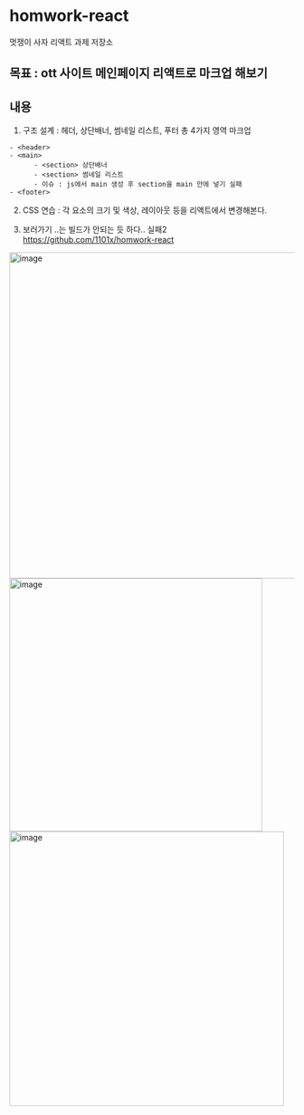 # homwork-react

멋쟁이 사자 리액트 과제 저장소

## 목표 : ott 사이트 메인페이지 리액트로 마크업 해보기

## 내용

1.  구조 설계 : 헤더, 상단배너, 썸네일 리스트, 푸터 총 4가지 영역 마크업

```
- <header>
- <main>
      - <section> 상단배너
      - <section> 썸네일 리스트
      - 이슈 : js에서 main 생성 후 section을 main 안에 넣기 실패
- <footer>
```

2.  CSS 연습 : 각 요소의 크기 및 색상, 레이아웃 등을 리액트에서 변경해본다.

3.  보러가기 ..는 빌드가 안되는 듯 하다.. 실패2
    https://github.com/1101x/homwork-react
    
<img width="576" alt="image" src="https://github.com/1101x/homwork-react/assets/121869052/e8fe8feb-8273-4eb8-bed5-03a0d4bea5c7">
 <img width="447" alt="image" src="https://github.com/1101x/homwork-react/assets/121869052/2546032e-d6cf-4304-890e-725fdd427436">
    <img width="485" alt="image" src="https://github.com/1101x/homwork-react/assets/121869052/ac534e6f-73fd-44e7-93e0-7fd03555a3d4">

